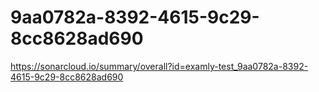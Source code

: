 # 9aa0782a-8392-4615-9c29-8cc8628ad690
https://sonarcloud.io/summary/overall?id=examly-test_9aa0782a-8392-4615-9c29-8cc8628ad690
